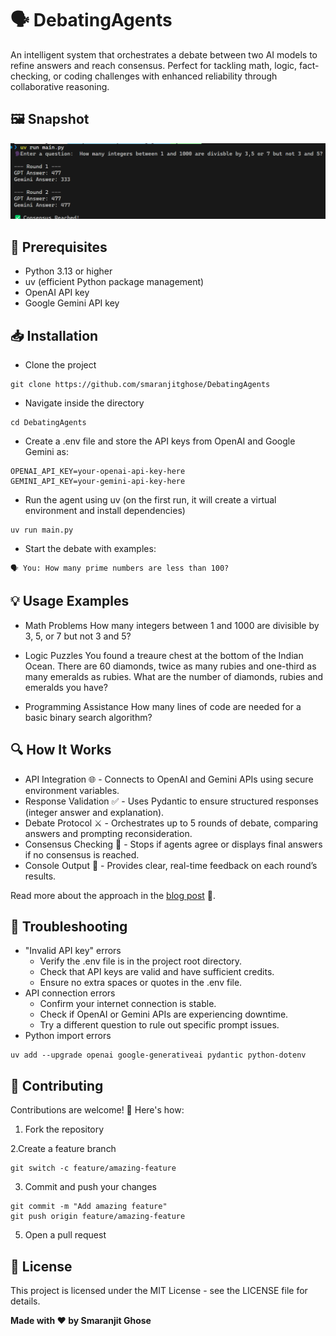 # 🗣️ DebatingAgents

An intelligent system that orchestrates a debate between two AI models to refine answers and reach consensus. Perfect for tackling math, logic, fact-checking, or coding challenges with enhanced reliability through collaborative reasoning. 


## 🖼️ Snapshot

![output](./assets/output.png)


## 🔧 Prerequisites

- Python 3.13 or higher
- uv (efficient Python package management)
- OpenAI API key
- Google Gemini API key

## 📥 Installation

- Clone the project

```
git clone https://github.com/smaranjitghose/DebatingAgents
```

- Navigate inside the directory

```
cd DebatingAgents
```

- Create a .env file and store the API keys from OpenAI and Google Gemini as:

```
OPENAI_API_KEY=your-openai-api-key-here
GEMINI_API_KEY=your-gemini-api-key-here
```

- Run the agent using uv (on the first run, it will create a virtual environment and install dependencies)

```
uv run main.py
```

- Start the debate with examples:

```
🗣️ You: How many prime numbers are less than 100?
```

## 💡 Usage Examples

- Math Problems
How many integers between 1 and 1000 are divisible by 3, 5, or 7 but not 3 and 5?

- Logic Puzzles
You found a treaure chest at the bottom of the Indian Ocean. There are 60 diamonds, twice as many rubies and one-third as many emeralds as rubies. What are the number of diamonds, rubies and emeralds you have?

- Programming Assistance
How many lines of code are needed for a basic binary search algorithm?

## 🔍 How It Works

- API Integration 🌐 - Connects to OpenAI and Gemini APIs using secure environment variables.
- Response Validation ✅ - Uses Pydantic to ensure structured responses (integer answer and explanation).
- Debate Protocol ⚔️ - Orchestrates up to 5 rounds of debate, comparing answers and prompting reconsideration.
- Consensus Checking 🤝 - Stops if agents agree or displays final answers if no consensus is reached.
- Console Output 📜 - Provides clear, real-time feedback on each round’s results.

Read more about the approach in the [blog post](https://blog.smaranjitghose.com/debating-agents) 📖.



## 🔧 Troubleshooting

- "Invalid API key" errors
    - Verify the .env file is in the project root directory.
    - Check that API keys are valid and have sufficient credits.
    - Ensure no extra spaces or quotes in the .env file.
- API connection errors
    - Confirm your internet connection is stable.
    - Check if OpenAI or Gemini APIs are experiencing downtime.
    - Try a different question to rule out specific prompt issues.
- Python import errors
```
uv add --upgrade openai google-generativeai pydantic python-dotenv
```

## 🤝 Contributing

Contributions are welcome! 🙏 Here's how:

1. Fork the repository

2.Create a feature branch

```
git switch -c feature/amazing-feature
```

3. Commit and push your changes

```
git commit -m "Add amazing feature"
git push origin feature/amazing-feature
```

5. Open a pull request

## 📝 License
This project is licensed under the MIT License - see the LICENSE file for details.

**Made with ❤️ by Smaranjit Ghose**
